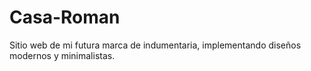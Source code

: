 # Casa-Roman
Sitio web de mi futura marca de indumentaria, implementando diseños modernos y minimalistas. 
